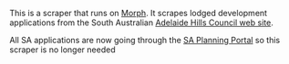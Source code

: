 This is a scraper that runs on [Morph](https://morph.io).  It scrapes lodged development applications from the South Australian [Adelaide Hills Council web site](https://www.ahc.sa.gov.au).

All SA applications are now going through the [SA Planning Portal](https://github.com/planningalerts-scrapers/saplanningportal) so this scraper is no longer needed
